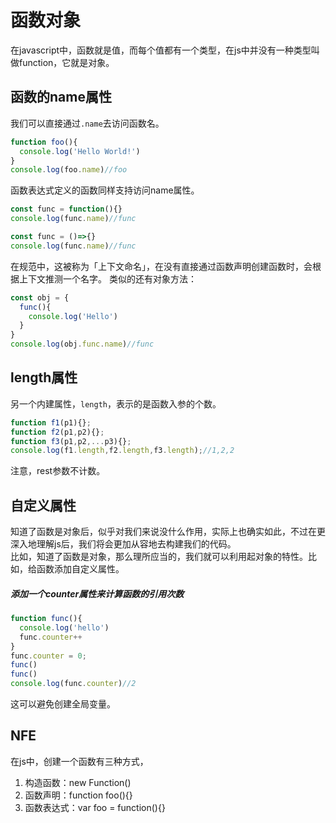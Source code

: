 # 函数对象
在javascript中，函数就是值，而每个值都有一个类型，在js中并没有一种类型叫做function，它就是对象。

## 函数的name属性

我们可以直接通过`.name`去访问函数名。
```js
function foo(){
  console.log('Hello World!')
}
console.log(foo.name)//foo

```
函数表达式定义的函数同样支持访问name属性。
```js
const func = function(){}
console.log(func.name)//func
```
```js
const func = ()=>{}
console.log(func.name)//func
```
在规范中，这被称为「上下文命名」，在没有直接通过函数声明创建函数时，会根据上下文推测一个名字。
类似的还有对象方法：
```js
const obj = {
  func(){
    console.log('Hello')
  }
}
console.log(obj.func.name)//func
```

## length属性
另一个内建属性，`length`，表示的是函数入参的个数。

```js
function f1(p1){};
function f2(p1,p2){};
function f3(p1,p2,...p3){};
console.log(f1.length,f2.length,f3.length);//1,2,2
```
注意，rest参数不计数。

## 自定义属性
知道了函数是对象后，似乎对我们来说没什么作用，实际上也确实如此，不过在更深入地理解js后，我们将会更加从容地去构建我们的代码。<br />
比如，知道了函数是对象，那么理所应当的，我们就可以利用起对象的特性。比如，给函数添加自定义属性。

##### 添加一个counter属性来计算函数的引用次数
```js
function func(){
  console.log('hello')
  func.counter++
}
func.counter = 0;
func()
func()
console.log(func.counter)//2
```
这可以避免创建全局变量。
## NFE

在js中，创建一个函数有三种方式，
1. 构造函数：new Function()
2. 函数声明：function foo(){}
3. 函数表达式：var foo = function(){}


